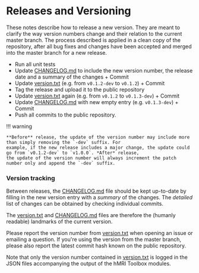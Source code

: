 # Releases and Versioning

These notes describe how to release a new version. They are meant to clarify the way version numbers change and their
relation to the current master branch. The process described is applied in a clean copy of the repository, after all bug
fixes and changes have been accepted and merged into the master branch for a new release.

- Run all unit tests
- Update [CHANGELOG.md][changelog-md] to include the new version number, the release date and a summary of the changes +
  Commit
- Update [version.txt][version-txt] (e.g. from `v0.1.2-dev` to `v0.1.2`) + Commit
- Tag the release and upload it to the public repository
- Update [version.txt][version-txt] again (e.g. from `v0.1.2` to `v0.1.3-dev`) + Commit
- Update [CHANGELOG.md][changelog-md] with new empty entry (e.g. `v0.1.3-dev`) + Commit
- Push all commits to the public repository.

!!! warning

    **Before** release, the update of the version number may include more than simply removing the `-dev` suffix. For
    example, if the new release includes a major change, the update could go from `v0.1.2-dev` to `v1.0.0`. *After* release,
    the update of the version number will always increment the patch number only and append the `-dev` suffix.

### Version tracking

Between releases, the [CHANGELOG.md][changelog-md] file should be kept up-to-date by filling in the new version entry
with a *summary* of the changes.
The *detailed* list of changes can be obtained by checking individual commits.

The [version.txt][version-txt] and [CHANGELOG.md][changelog-md] files are therefore the (humanly readable) landmarks of
the current version.

Please report the version number from [version.txt][version-txt] when opening an issue or emailing a question. If you're
using the version from the master branch, please also report the latest commit hash known on the public repository.

Note that only the version number contained in [version.txt][version-txt] is logged in the JSON files accompanying the
output of the hMRI Toolbox modules.

[changelog-md]: {{config.repo_url}}/blob/master/CHANGELOG.md

[version-txt]: {{config.repo_url}}/blob/master/version.txt

[master-branch]: {{config.repo_url}}

[releases-page]: {{config.repo_url}}/releases